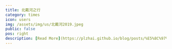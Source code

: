 ```yaml
---
title: 北戴河之行
category: times
icon: users
img: /assets/img/us/北戴河2019.jpeg
public: false
pos: right
description: [Read More](https://plzhai.github.io/blog/posts/%E5%8C%97%E6%88%B4%E6%B2%B3%E6%B8%B8%E8%AE%B0)
---
```

